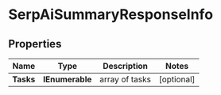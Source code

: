 # SerpAiSummaryResponseInfo


## Properties

| Name | Type | Description | Notes |
|------------ | ------------- | ------------- | -------------|
**Tasks** | **IEnumerable<SerpAiSummaryTaskInfo>** | array of tasks |[optional]|